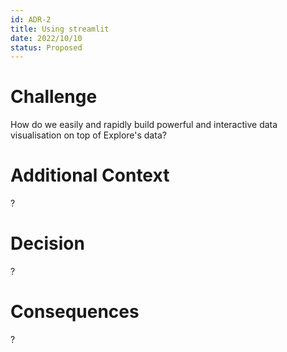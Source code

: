 ```yaml
---
id: ADR-2
title: Using streamlit
date: 2022/10/10
status: Proposed
---
```


# Challenge
How do we easily and rapidly build powerful and interactive data visualisation on top of Explore's data?

# Additional Context
?

# Decision
?


# Consequences
?